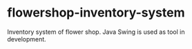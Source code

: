 # flowershop-inventory-system
Inventory system of flower shop. Java Swing is used as tool in development.
